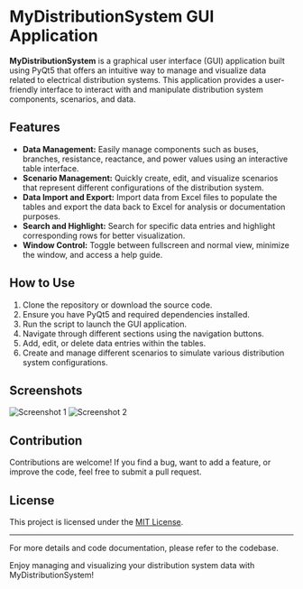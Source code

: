 # MyDistributionSystem GUI Application

**MyDistributionSystem** is a graphical user interface (GUI) application built using PyQt5 that offers an intuitive way to manage and visualize data related to electrical distribution systems. This application provides a user-friendly interface to interact with and manipulate distribution system components, scenarios, and data.

## Features

- **Data Management:** Easily manage components such as buses, branches, resistance, reactance, and power values using an interactive table interface.
- **Scenario Management:** Quickly create, edit, and visualize scenarios that represent different configurations of the distribution system.
- **Data Import and Export:** Import data from Excel files to populate the tables and export the data back to Excel for analysis or documentation purposes.
- **Search and Highlight:** Search for specific data entries and highlight corresponding rows for better visualization.
- **Window Control:** Toggle between fullscreen and normal view, minimize the window, and access a help guide.

## How to Use

1. Clone the repository or download the source code.
2. Ensure you have PyQt5 and required dependencies installed.
3. Run the script to launch the GUI application.
4. Navigate through different sections using the navigation buttons.
5. Add, edit, or delete data entries within the tables.
6. Create and manage different scenarios to simulate various distribution system configurations.

## Screenshots

![Screenshot 1](link_to_screenshot_1.png)
![Screenshot 2](link_to_screenshot_2.png)

## Contribution

Contributions are welcome! If you find a bug, want to add a feature, or improve the code, feel free to submit a pull request.

## License

This project is licensed under the [MIT License](LICENSE).

---

For more details and code documentation, please refer to the codebase.

Enjoy managing and visualizing your distribution system data with MyDistributionSystem!


